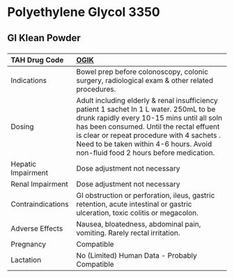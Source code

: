 # Polyethylene Glycol 3350

## GI Klean Powder

##### 

| TAH Drug Code      | [OGIK](https://www.tahsda.org.tw/drugs/hissearch.php?drug_code=OGIK)                                                                                                                                                                                                                                                |
|:-------------------|:--------------------------------------------------------------------------------------------------------------------------------------------------------------------------------------------------------------------------------------------------------------------------------------------------------------------|
| Indications        | Bowel prep before colonoscopy, colonic surgery, radiological exam & other related procedures.                                                                                                                                                                                                                       |
| Dosing             | Adult including elderly & renal insufficiency patient 1 sachet In 1 L water. 250mL to be drunk rapidly every 10-15 mins until all soln has been consumed. Until the rectal effuent is clear or repeat procedure with 4 sachets . Need to be taken within 4-6 hours. Avoid non-fluid food 2 hours before medication. |
| Hepatic Impairment | Dose adjustment not necessary                                                                                                                                                                                                                                                                                       |
| Renal Impairment   | Dose adjustment not necessary                                                                                                                                                                                                                                                                                       |
| Contraindications  | GI obstruction or perforation, ileus, gastric retention, acute intestinal or gastric ulceration, toxic colitis or megacolon.                                                                                                                                                                                        |
| Adverse Effects    | Nausea, bloatedness, abdominal pain, vomiting. Rarely rectal irritation.                                                                                                                                                                                                                                            |
| Pregnancy          | Compatible                                                                                                                                                                                                                                                                                                          |
| Lactation          | No (Limited) Human Data - Probably Compatible                                                                                                                                                                                                                                                                       |

